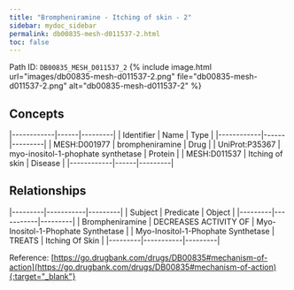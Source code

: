 ```yaml
---
title: "Brompheniramine - Itching of skin - 2"
sidebar: mydoc_sidebar
permalink: db00835-mesh-d011537-2.html
toc: false 
---
```



Path ID: `DB00835_MESH_D011537_2`
{% include image.html url="images/db00835-mesh-d011537-2.png" file="db00835-mesh-d011537-2.png" alt="db00835-mesh-d011537-2" %}

## Concepts

|------------|------|---------|
| Identifier | Name | Type    |
|------------|------|---------|
| MESH:D001977 | brompheniramine | Drug |
| UniProt:P35367 | myo-inositol-1-phophate synthetase | Protein |
| MESH:D011537 | Itching of skin | Disease |
|------------|------|---------|

## Relationships

|---------|-----------|---------|
| Subject | Predicate | Object  |
|---------|-----------|---------|
| Brompheniramine | DECREASES ACTIVITY OF | Myo-Inositol-1-Phophate Synthetase |
| Myo-Inositol-1-Phophate Synthetase | TREATS | Itching Of Skin |
|---------|-----------|---------|

Reference: [https://go.drugbank.com/drugs/DB00835#mechanism-of-action](https://go.drugbank.com/drugs/DB00835#mechanism-of-action){:target="_blank"}